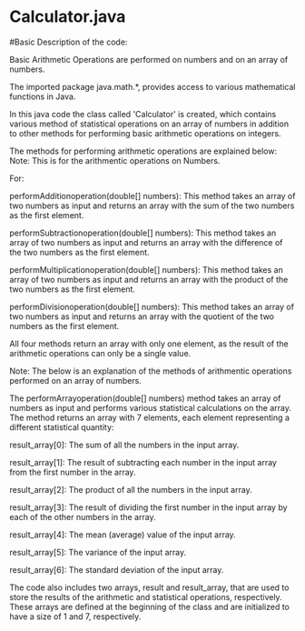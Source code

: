 # Calculator.java

#Basic Description of the code:

Basic Arithmetic Operations are performed on numbers and on an array of numbers.

The imported package java.math.*, provides access to various mathematical functions in Java.

In this java code the class called 'Calculator' is created, which contains various method of statistical operations on an array of numbers in addition to other methods for performing basic arithmetic operations on integers.

The methods for performing arithmetic operations are explained below:
Note: This is for the arithmentic operations on Numbers.

For: 

performAdditionoperation(double[] numbers): This method takes an array of two numbers as input and returns an array with the sum of the two numbers as the first element.

performSubtractionoperation(double[] numbers): This method takes an array of two numbers as input and returns an array with the difference of the two numbers as the first element.

performMultiplicationoperation(double[] numbers): This method takes an array of two numbers as input and returns an array with the product of the two numbers as the first element.

performDivisionoperation(double[] numbers): This method takes an array of two numbers as input and returns an array with the quotient of the two numbers as the first element.


All four methods return an array with only one element, as the result of the arithmetic operations can only be a single value.


Note: The below is an explanation of the methods of arithmentic operations performed on an array of numbers.


The performArrayoperation(double[] numbers) method takes an array of numbers as input and performs various statistical calculations on the array. The method returns an array with 7 elements, each element representing a different statistical quantity:

result_array[0]: The sum of all the numbers in the input array.

result_array[1]: The result of subtracting each number in the input array from the first number in the array.

result_array[2]: The product of all the numbers in the input array.

result_array[3]: The result of dividing the first number in the input array by each of the other numbers in the array.

result_array[4]: The mean (average) value of the input array.

result_array[5]: The variance of the input array.

result_array[6]: The standard deviation of the input array.


The code also includes two arrays, result and result_array, that are used to store the results of the arithmetic and statistical operations, respectively. These arrays are defined at the beginning of the class and are initialized to have a size of 1 and 7, respectively.
